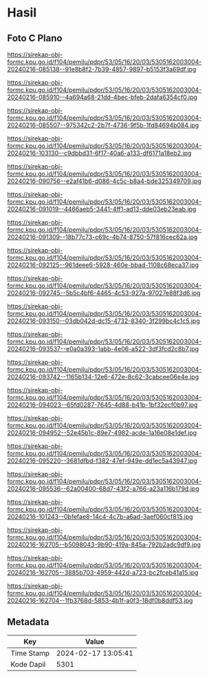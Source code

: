 # Hasil

## Foto C Plano

https://sirekap-obj-formc.kpu.go.id/f104/pemilu/pdpr/53/05/16/20/03/5305162003004-20240216-085138--91e8b8f2-7b39-4857-9897-b5153f3a69df.jpg

https://sirekap-obj-formc.kpu.go.id/f104/pemilu/pdpr/53/05/16/20/03/5305162003004-20240216-085910--4a694a68-21dd-4bec-bfeb-2dafa6354cf0.jpg

https://sirekap-obj-formc.kpu.go.id/f104/pemilu/pdpr/53/05/16/20/03/5305162003004-20240216-085507--975342c2-2b7f-4736-9f5b-1fd84694b084.jpg

https://sirekap-obj-formc.kpu.go.id/f104/pemilu/pdpr/53/05/16/20/03/5305162003004-20240216-103130--c9dbbd31-6f17-40a6-a133-df6171a18eb2.jpg

https://sirekap-obj-formc.kpu.go.id/f104/pemilu/pdpr/53/05/16/20/03/5305162003004-20240216-090756--e2af41b6-d086-4c5c-b8a4-bde325349709.jpg

https://sirekap-obj-formc.kpu.go.id/f104/pemilu/pdpr/53/05/16/20/03/5305162003004-20240216-091019--4466aeb5-3441-4ff1-ad13-dde03eb23eab.jpg

https://sirekap-obj-formc.kpu.go.id/f104/pemilu/pdpr/53/05/16/20/03/5305162003004-20240216-091309--18b77c73-c69c-4b74-8750-57f816cec62a.jpg

https://sirekap-obj-formc.kpu.go.id/f104/pemilu/pdpr/53/05/16/20/03/5305162003004-20240216-092125--961deee6-5928-460e-bbad-1108c68eca37.jpg

https://sirekap-obj-formc.kpu.go.id/f104/pemilu/pdpr/53/05/16/20/03/5305162003004-20240216-092745--5b5c4bf6-4465-4c53-927a-97027e88f3d6.jpg

https://sirekap-obj-formc.kpu.go.id/f104/pemilu/pdpr/53/05/16/20/03/5305162003004-20240216-093150--03db042d-dc15-4732-8340-3f299bc4c1c5.jpg

https://sirekap-obj-formc.kpu.go.id/f104/pemilu/pdpr/53/05/16/20/03/5305162003004-20240216-093537--e0a0a393-1abb-4e06-a522-3df3fcd2c8b7.jpg

https://sirekap-obj-formc.kpu.go.id/f104/pemilu/pdpr/53/05/16/20/03/5305162003004-20240216-093742--1165b134-12e6-472e-8c62-3cabcee06e4e.jpg

https://sirekap-obj-formc.kpu.go.id/f104/pemilu/pdpr/53/05/16/20/03/5305162003004-20240216-094023--65fd0287-7645-4d88-b41b-1bf32ecf0b97.jpg

https://sirekap-obj-formc.kpu.go.id/f104/pemilu/pdpr/53/05/16/20/03/5305162003004-20240216-094952--52e45b1c-89e7-4982-acde-1a16e08e1def.jpg

https://sirekap-obj-formc.kpu.go.id/f104/pemilu/pdpr/53/05/16/20/03/5305162003004-20240216-095220--3681dfbd-f382-47ef-949e-dd1ec5a43947.jpg

https://sirekap-obj-formc.kpu.go.id/f104/pemilu/pdpr/53/05/16/20/03/5305162003004-20240216-095536--62a00400-68d7-43f2-a766-a23a116b179d.jpg

https://sirekap-obj-formc.kpu.go.id/f104/pemilu/pdpr/53/05/16/20/03/5305162003004-20240216-101243--0bfefae8-14c4-4c7b-a6ad-3aef060cf815.jpg

https://sirekap-obj-formc.kpu.go.id/f104/pemilu/pdpr/53/05/16/20/03/5305162003004-20240216-162705--b5098043-9b90-419a-845a-792b2adc9df9.jpg

https://sirekap-obj-formc.kpu.go.id/f104/pemilu/pdpr/53/05/16/20/03/5305162003004-20240216-162705--3885b703-4959-442d-a723-bc2fceb41a15.jpg

https://sirekap-obj-formc.kpu.go.id/f104/pemilu/pdpr/53/05/16/20/03/5305162003004-20240216-162704--1fb3768d-5853-4b1f-a0f3-18df0b8ddf53.jpg


## Metadata

| Key        | Value               |
| ---------- | ------------------- |
| Time Stamp | 2024-02-17 13:05:41 |
| Kode Dapil | 5301                |



